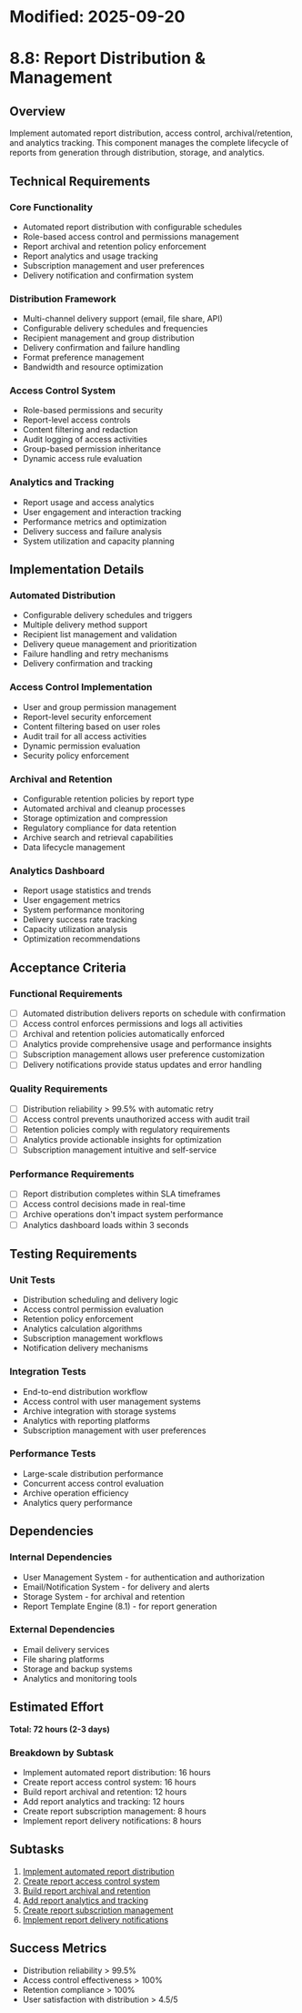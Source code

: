 # Modified: 2025-09-20

# 8.8: Report Distribution & Management

## Overview
Implement automated report distribution, access control, archival/retention, and analytics tracking. This component manages the complete lifecycle of reports from generation through distribution, storage, and analytics.

## Technical Requirements

### Core Functionality
- Automated report distribution with configurable schedules
- Role-based access control and permissions management
- Report archival and retention policy enforcement
- Report analytics and usage tracking
- Subscription management and user preferences
- Delivery notification and confirmation system

### Distribution Framework
- Multi-channel delivery support (email, file share, API)
- Configurable delivery schedules and frequencies
- Recipient management and group distribution
- Delivery confirmation and failure handling
- Format preference management
- Bandwidth and resource optimization

### Access Control System
- Role-based permissions and security
- Report-level access controls
- Content filtering and redaction
- Audit logging of access activities
- Group-based permission inheritance
- Dynamic access rule evaluation

### Analytics and Tracking
- Report usage and access analytics
- User engagement and interaction tracking
- Performance metrics and optimization
- Delivery success and failure analysis
- System utilization and capacity planning

## Implementation Details

### Automated Distribution
- Configurable delivery schedules and triggers
- Multiple delivery method support
- Recipient list management and validation
- Delivery queue management and prioritization
- Failure handling and retry mechanisms
- Delivery confirmation and tracking

### Access Control Implementation
- User and group permission management
- Report-level security enforcement
- Content filtering based on user roles
- Audit trail for all access activities
- Dynamic permission evaluation
- Security policy enforcement

### Archival and Retention
- Configurable retention policies by report type
- Automated archival and cleanup processes
- Storage optimization and compression
- Regulatory compliance for data retention
- Archive search and retrieval capabilities
- Data lifecycle management

### Analytics Dashboard
- Report usage statistics and trends
- User engagement metrics
- System performance monitoring
- Delivery success rate tracking
- Capacity utilization analysis
- Optimization recommendations

## Acceptance Criteria

### Functional Requirements
- [ ] Automated distribution delivers reports on schedule with confirmation
- [ ] Access control enforces permissions and logs all activities
- [ ] Archival and retention policies automatically enforced
- [ ] Analytics provide comprehensive usage and performance insights
- [ ] Subscription management allows user preference customization
- [ ] Delivery notifications provide status updates and error handling

### Quality Requirements
- [ ] Distribution reliability > 99.5% with automatic retry
- [ ] Access control prevents unauthorized access with audit trail
- [ ] Retention policies comply with regulatory requirements
- [ ] Analytics provide actionable insights for optimization
- [ ] Subscription management intuitive and self-service

### Performance Requirements
- [ ] Report distribution completes within SLA timeframes
- [ ] Access control decisions made in real-time
- [ ] Archive operations don't impact system performance
- [ ] Analytics dashboard loads within 3 seconds

## Testing Requirements

### Unit Tests
- Distribution scheduling and delivery logic
- Access control permission evaluation
- Retention policy enforcement
- Analytics calculation algorithms
- Subscription management workflows
- Notification delivery mechanisms

### Integration Tests
- End-to-end distribution workflow
- Access control with user management systems
- Archive integration with storage systems
- Analytics with reporting platforms
- Subscription management with user preferences

### Performance Tests
- Large-scale distribution performance
- Concurrent access control evaluation
- Archive operation efficiency
- Analytics query performance

## Dependencies

### Internal Dependencies
- User Management System - for authentication and authorization
- Email/Notification System - for delivery and alerts
- Storage System - for archival and retention
- Report Template Engine (8.1) - for report generation

### External Dependencies
- Email delivery services
- File sharing platforms
- Storage and backup systems
- Analytics and monitoring tools

## Estimated Effort
**Total: 72 hours (2-3 days)**

### Breakdown by Subtask
- Implement automated report distribution: 16 hours
- Create report access control system: 16 hours
- Build report archival and retention: 12 hours
- Add report analytics and tracking: 12 hours
- Create report subscription management: 8 hours
- Implement report delivery notifications: 8 hours

## Subtasks
1. [Implement automated report distribution](../subtasks/8.8.1-implement-automated-report-distribution.md)
2. [Create report access control system](../subtasks/8.8.2-create-report-access-control-system.md)
3. [Build report archival and retention](../subtasks/8.8.3-build-report-archival-retention.md)
4. [Add report analytics and tracking](../subtasks/8.8.4-add-report-analytics-tracking.md)
5. [Create report subscription management](../subtasks/8.8.5-create-report-subscription-management.md)
6. [Implement report delivery notifications](../subtasks/8.8.6-implement-report-delivery-notifications.md)

## Success Metrics
- Distribution reliability > 99.5%
- Access control effectiveness > 100%
- Retention compliance > 100%
- User satisfaction with distribution > 4.5/5
